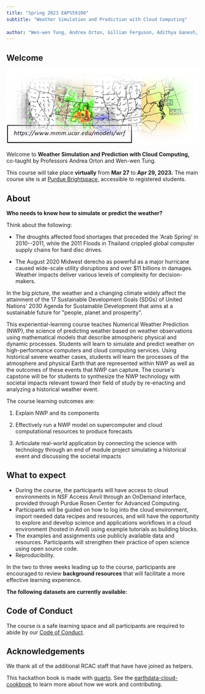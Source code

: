 ```yaml
---
title: "Spring 2023 EAPS59100"
subtitle: "Weather Simulation and Prediction with Cloud Computing"
 
author: "Wen-wen Tung, Andrea Orton, Gillian Ferguson, Adithya Ganesh, and Lev Gorenstein"
---
```


## Welcome

![](Banner.png)

Welcome to **Weather Simulation and Prediction with Cloud Computing,** co-taught by Professors Andrea Orton and Wen-wen Tung.

This course will take place **virtually** from **Mar 27** to **Apr 29, 2023.** The main course site is at [Purdue Brightspace](http://purdue.brightspace.com), accessible to registered students.

## About

**Who needs to know how to simulate or predict the weather?**

Think about the following:

-   The droughts affected food shortages that preceded the 'Arab Spring' in 2010--2011, while the 2011 Floods in Thailand crippled global computer supply chains for hard disc drives.

-   The August 2020 Midwest derecho as powerful as a major hurricane caused wide-scale utility disruptions and over \$11 billions in damages. Weather impacts deliver various levels of complexity for decision-makers.

In the big picture, the weather and a changing climate widely affect the attainment of the 17 Sustainable Development Goals (SDGs) of United Nations' 2030 Agenda for Sustainable Development that aims at a sustainable future for "people, planet and prosperity".

This experiential-learning course teaches Numerical Weather Prediction (NWP), the science of predicting weather based on weather observations using mathematical models that describe atmospheric physical and dynamic processes. Students will learn to simulate and predict weather on high-performance computers and cloud computing services. Using historical severe weather cases, students will learn the processes of the atmosphere and physical Earth that are represented within NWP as well as the outcomes of these events that NWP can capture. The course's capstone will be for students to synthesize the NWP technology with societal impacts relevant toward their field of study by re-enacting and analyzing a historical weather event.

The course learning outcomes are:

1.  Explain NWP and its components

2.  Effectively run a NWP model on supercomputer and cloud computational resources to produce forecasts

3.  Articulate real-world application by connecting the science with technology through an end of module project simulating a historical event and discussing the societal impacts

## What to expect

-   During the course, the participants will have access to cloud environments in NSF Access Anvil through an OnDemand interface, provided through Purdue Rosen Center for Advanced Computing.
-   Participants will be guided on how to log into the cloud environment, import needed data recipes and resources, and will have the opportunity to explore and develop science and applications workflows in a cloud environment (hosted in Anvil) using example tutorials as building blocks.
-   The examples and assignments use publicly available data and resources. Participants will strengthen their practice of open science using open source code.
-   Reproducibility.

In the two to three weeks leading up to the course, participants are encouraged to review **background resources** that will facilitate a more effective learning experience.

**The following datasets are currently available:**

## Code of Conduct

The course is a safe learning space and all participants are required to abide by our [Code of Conduct](https://openscapes.org/code-of-conduct).

## Acknowledgements

We thank all of the additional RCAC staff that have have joined as helpers.

This hackathon book is made with [quarto](https://quarto.org). See the [earthdata-cloud-cookbook](https://nasa-openscapes.github.io/earthdata-cloud-cookbook/contributing/) to learn more about how we work and contributing.
